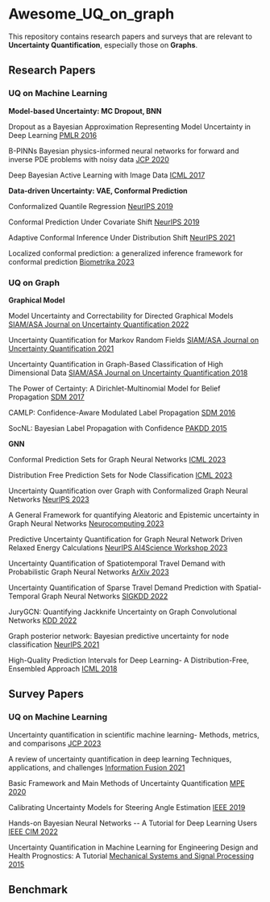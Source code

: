 # Awesome_UQ_on_graph
This repository contains research papers and surveys that are relevant to **Uncertainty Quantification**, especially those on **Graphs**.

## Research Papers

### UQ on Machine Learning

**Model-based Uncertainty: MC Dropout, BNN**

Dropout as a Bayesian Approximation Representing Model Uncertainty in Deep Learning [PMLR 2016](https://proceedings.mlr.press/v48/gal16.html)

B-PINNs Bayesian physics-informed neural networks for forward and inverse PDE problems with noisy data [JCP 2020](https://arxiv.org/abs/2003.06097)

Deep Bayesian Active Learning with Image Data [ICML 2017](https://arxiv.org/abs/1703.02910)

**Data-driven Uncertainty: VAE, Conformal Prediction**

Conformalized Quantile Regression [NeurIPS 2019](https://proceedings.neurips.cc/paper_files/paper/2019/hash/5103c3584b063c431bd1268e9b5e76fb-Abstract.html)

Conformal Prediction Under Covariate Shift [NeurIPS 2019](https://proceedings.neurips.cc/paper/2019/file/8fb21ee7a2207526da55a679f0332de2-Paper.pdf)

Adaptive Conformal Inference Under Distribution Shift [NeurIPS 2021](https://proceedings.neurips.cc/paper/2021/hash/0d441de75945e5acbc865406fc9a2559-Abstract.html)

Localized conformal prediction: a generalized inference framework for conformal prediction [Biometrika 2023](https://academic.oup.com/biomet/article/110/1/33/6647831?login=false)


### UQ on Graph

**Graphical Model**

Model Uncertainty and Correctability for Directed Graphical Models [SIAM/ASA Journal on Uncertainty Quantification 2022](https://epubs.siam.org/doi/abs/10.1137/21M1434453)

Uncertainty Quantification for Markov Random Fields [SIAM/ASA Journal on Uncertainty Quantification 2021](https://epubs.siam.org/doi/abs/10.1137/20M1374614)

Uncertainty Quantification in Graph-Based Classification of High Dimensional Data [SIAM/ASA Journal on Uncertainty Quantification 2018](https://epubs.siam.org/doi/abs/10.1137/17M1134214)

The Power of Certainty: A Dirichlet-Multinomial Model for Belief Propagation [SDM 2017](https://epubs.siam.org/doi/pdf/10.1137/1.9781611974973.17)

CAMLP: Confidence-Aware Modulated Label Propagation [SDM 2016](https://epubs.siam.org/doi/pdf/10.1137/1.9781611974348.58)

SocNL: Bayesian Label Propagation with Confidence [PAKDD 2015](https://link.springer.com/chapter/10.1007/978-3-319-18038-0_49)


**GNN**

Conformal Prediction Sets for Graph Neural Networks [ICML 2023](https://proceedings.mlr.press/v202/h-zargarbashi23a.html)

Distribution Free Prediction Sets for Node Classification [ICML 2023](https://proceedings.mlr.press/v202/clarkson23a.html)

Uncertainty Quantification over Graph with Conformalized Graph Neural Networks [NeurIPS 2023](https://arxiv.org/abs/2305.14535)

A General Framework for quantifying Aleatoric and Epistemic uncertainty in Graph Neural Networks [Neurocomputing 2023](https://arxiv.org/pdf/2205.09968.pdf) 

Predictive Uncertainty Quantification for Graph Neural Network Driven Relaxed Energy Calculations [NeurIPS AI4Science Workshop 2023](https://openreview.net/forum?id=rdgB5BqWCw)

Uncertainty Quantification of Spatiotemporal Travel Demand with Probabilistic Graph Neural Networks [ArXiv 2023](https://arxiv.org/abs/2303.04040)

Uncertainty Quantification of Sparse Travel Demand Prediction with Spatial-Temporal Graph Neural Networks [SIGKDD 2022](https://dl.acm.org/doi/abs/10.1145/3534678.3539093)

JuryGCN: Quantifying Jackknife Uncertainty on Graph Convolutional Networks [KDD 2022](https://dl.acm.org/doi/pdf/10.1145/3534678.3539286)

Graph posterior network: Bayesian predictive uncertainty for node classification [NeurIPS 2021](https://proceedings.neurips.cc/paper_files/paper/2021/file/95b431e51fc53692913da5263c214162-Paper.pdf)

High-Quality Prediction Intervals for Deep Learning- A Distribution-Free, Ensembled Approach [ICML 2018](https://proceedings.mlr.press/v80/pearce18a.html)

## Survey Papers

### UQ on Machine Learning

Uncertainty quantification in scientific machine learning- Methods, metrics, and comparisons [JCP 2023](https://www.sciencedirect.com/science/article/abs/pii/S0021999122009652)

A review of uncertainty quantification in deep learning Techniques, applications, and challenges [Information Fusion 2021](https://www.sciencedirect.com/science/article/pii/S1566253521001081)

Basic Framework and Main Methods of Uncertainty Quantification [MPE 2020](https://www.hindawi.com/journals/mpe/2020/6068203/)

Calibrating Uncertainty Models for Steering Angle Estimation [IEEE 2019](https://ieeexplore.ieee.org/document/8917207)

Hands-on Bayesian Neural Networks -- A Tutorial for Deep Learning Users [IEEE CIM 2022](https://arxiv.org/abs/2007.06823)

Uncertainty Quantification in Machine Learning for Engineering Design and Health Prognostics: A Tutorial [Mechanical Systems and Signal Processing 2015](https://www.sciencedirect.com/science/article/pii/S0888327023007045)

## Benchmark

